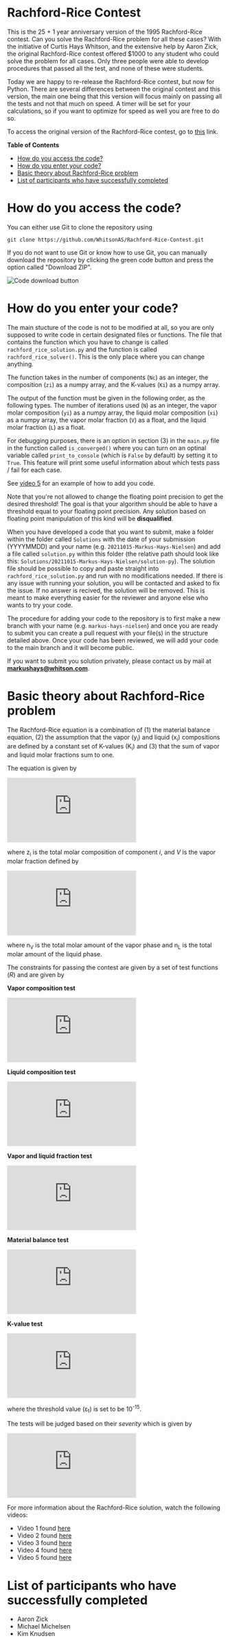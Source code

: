 # Rachford-Rice Contest

This is the 25 + 1 year anniversary version of the 1995 Rachford-Rice contest. Can you solve the Rachford-Rice problem for all these cases? With the initiative of Curtis Hays Whitson, and the extensive help by Aaron Zick, the original Rachford-Rice contest offered $1000 to any student who could solve the problem for all cases. Only three people were able to develop procedures that passed all the test, and none of these were students.

Today we are happy to re-release the Rachford-Rice contest, but now for Python. There are several differences between the original contest and this version, the main one being that this version will focus mainly on passing all the tests and not that much on speed. A timer will be set for your calculations, so if you want to optimize for speed as well you are free to do so.

To access the original version of the Rachford-Rice contest, go to [this](http://www.ipt.ntnu.no/~curtis/courses/Rachford-Rice-Contest/) link.

**Table of Contents**

- [How do you access the code?](#how-do-you-access-the-code?)
- [How do you enter your code?](#how-do-you-enter-your-code?)
- [Basic theory about Rachford-Rice problem ](#basic-theory-about-rachford-rice-problem)
- [List of participants who have successfully completed](#list-of-participants-who-have-successfully-completed)

# How do you access the code?

You can either use Git to clone the repository using

`git clone https://github.com/WhitsonAS/Rachford-Rice-Contest.git`

If you do not want to use Git or know how to use Git, you can manually download the repository by clicking the green code button and press the option called "Download ZIP".

![Code download button](img/code_download.png)

# How do you enter your code?

The main stucture of the code is not to be modified at all, so you are only supposed to write code in certain designated files or functions. The file that contains the function which you have to change is called `rachford_rice_solution.py` and the function is called `rachford_rice_solver()`. This is the only place where you can change anything.

The function takes in the number of components (`Nc`) as an integer, the composition (`zi`) as a numpy array, and the K-values (`Ki`) as a numpy array.

The output of the function must be given in the following order, as the following types. The number of iterations used (`N`) as an integer, the vapor molar composition (`yi`) as a numpy array, the liquid molar composition (`xi`) as a numpy array, the vapor molar fraction (`V`) as a float, and the liquid molar fraction (`L`) as a float.

For debugging purposes, there is an option in section (3) in the `main.py` file in the function called `is_converged()` where you can turn on an optinal variable called `print_to_console` (which is `False` by default) by setting it to `True`. This feature will print some useful information about which tests pass / fail for each case. 

See [video 5](https://youtu.be/b7EK3Ea805A) for an example of how to add you code.

Note that you're not allowed to change the floating point precision to get the desired threshold! The goal is that your algorithm should be able to have a threshold equal to your floating point precision. Any solution based on floating point manipulation of this kind will be **disqualified**. 

When you have developed a code that you want to submit, make a folder within the folder called `Solutions` with the date of your submission (YYYYMMDD) and your name (e.g. `20211015-Markus-Hays-Nielsen`) and add a file called `solution.py` within this folder (the relative path should look like this: `Solutions/20211015-Markus-Hays-Nielsen/solution-py`). The solution file should be possible to copy and paste straight into `rachford_rice_solution.py` and run with no modifications needed. If there is any issue with running your solution, you will be contacted and asked to fix the issue. If no answer is recived, the solution will be removed. This is meant to make everything easier for the reviewer and anyone else who wants to try your code.

The procedure for adding your code to the repository is to first make a new branch with your name (e.g. `markus-hays-nielsen`) and once you are ready to submit you can create a pull request with your file(s) in the structure detailed above. Once your code has been reviewed, we will add your code to the main branch and it will become public. 

If you want to submit you solution privately, please contact us by mail at **markushays@whitson.com**. 

# Basic theory about Rachford-Rice problem

The Rachford-Rice equation is a combination of (1) the material balance equation, (2) the assumption that the vapor (y<sub>i</sub>) and liquid (x<sub>i</sub>) compositions are defined by a constant set of K-values (K<sub>i</sub>) and (3) that the sum of vapor and liquid molar fractions sum to one.

The equation is given by

![equation](https://latex.codecogs.com/gif.latex?h%28V%29%3D%5Csum_%7Bi%3D1%7D%5E%7BN_c%7D%20%5Cfrac%7Bz_i%20%5Ccdot%20%28K_i%20-%201%29%7D%7B1%20+%20V%20%5Ccdot%20%28K_i%20-1%29%7D)

where z<sub>i</sub> is the total molar composition of component _i_, and _V_ is the vapor molar fraction defined by

![equation](https://latex.codecogs.com/gif.latex?V%20%3D%20%5Cfrac%7Bn_V%7D%7Bn_V%20+%20n_L%7D)

where n<sub>V</sub> is the total molar amount of the vapor phase and n<sub>L</sub> is the total molar amount of the liquid phase.

The constraints for passing the contest are given by a set of test functions (_R_) and are given by

**Vapor composition test**

![equation](https://latex.codecogs.com/gif.latex?R_y%20%3D%20%7C1-%5Csum_%7Bi%3D1%7D%5E%7BN_c%7Dy_i%7C%20%5Cleq%20%5Cepsilon_y%20%3D%20%5Cepsilon_t%20+%20N_c%20%5Ccdot%20%5Cepsilon_m)

**Liquid composition test**

![equation](https://latex.codecogs.com/gif.latex?R_x%20%3D%20%7C1-%5Csum_%7Bi%3D1%7D%5E%7BN_c%7Dx_i%7C%20%5Cleq%20%5Cepsilon_x%20%3D%20%5Cepsilon_t%20+%20N_c%20%5Ccdot%20%5Cepsilon_m)

**Vapor and liquid fraction test**

![equation](https://latex.codecogs.com/gif.latex?R_F%20%3D%20%5Cfrac%7B%7CV%20+%20L%20-%201%7C%7D%7B%7CV%7C%20+%20%7CL%7C%20+%201%7D%20%5Cleq%20%5Cepsilon_F%20%3D%20%5Cepsilon_t)

**Material balance test**

![equation](https://latex.codecogs.com/gif.latex?R_z%20%3D%20%5Cmax_i%5C%7B%5Cfrac%7B%7CV%20%5Ccdot%20y_i%20&plus;%20L%20%5Ccdot%20x_i%20-%20z_i%7C%7D%7B%7CV%20%5Ccdot%20y_i%7C%20&plus;%20%7CL%20%5Ccdot%20x_i%7C%20&plus;%20z_i%7D%5C%7D%20%5Cleq%20%5Cepsilon_z%20%3D%20%5Cepsilon_t)

**K-value test**

![equation](https://latex.codecogs.com/gif.latex?R_K%20%3D%20%5Cmax_i%5C%7B%5Cfrac%7B%7Cy_i%20-%20K_i%20%5Ccdot%20x_i%7C%7D%7B%7Cy_i%7C%20&plus;%20%7CK_i%20%5Ccdot%20x_i%7C%7D%5C%7D%20%5Cleq%20%5Cepsilon_K%20%3D%20%5Cepsilon_t)

where the threshold value (ε<sub>t</sub>) is set to be 10<sup>-15</sup>.

The tests will be judged based on their _severity_ which is given by

![equation](https://latex.codecogs.com/gif.latex?severity%20%3D%20%5Clog%7B%28%5Cfrac%7BR%7D%7B%5Cepsilon%7D%29%7D)

For more information about the Rachford-Rice solution, watch the following videos:

- Video 1 found [here](https://youtu.be/6H6nSquWUqc)
- Video 2 found [here](https://youtu.be/yL6-QPKd-aY)
- Video 3 found [here](https://youtu.be/_4qwN6tqa_4)
- Video 4 found [here](https://youtu.be/6ASOMrjE_hQ)
- Video 5 found [here](https://youtu.be/b7EK3Ea805A)

# List of participants who have successfully completed

- Aaron Zick
- Michael Michelsen
- Kim Knudsen

